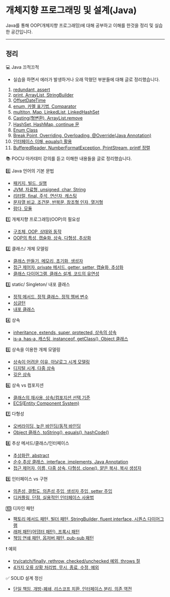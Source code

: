 # 개체지향 프로그래밍 및 설계(Java)

Java를 통해 OOP(개체지향 프로그래밍)에 대해 공부하고 이해를 한것을 정리 및 실습한 공간입니다.

---
## 정리
💻 Java 끄적끄적
  - 실습을 하면서 에러가 발생하거나 오래 막혔던 부분들에 대해 글로 정리했습니다.
  1. [redundant, assert](https://blog.naver.com/harrison1995/222206425174)
  2. [print, ArrayList, StringBuilder](https://blog.naver.com/harrison1995/222211731479)
  3. [OffsetDateTime](https://blog.naver.com/harrison1995/222214262650)
  4. [enum, 카멜 표기법, Comparator](https://blog.naver.com/harrison1995/222218116228)
  5. [multiton, Map, LinkedList, LinkedHashSet](https://blog.naver.com/harrison1995/222224840887)
  6. [Casting(형변환), ArrayList.remove](https://blog.naver.com/harrison1995/222230787998)
  7. [HashSet, HashMap, continue 문](https://blog.naver.com/harrison1995/222253121144)
  8. [Enum Class](https://blog.naver.com/harrison1995/222259175363)
  9. [Break Point, Overriding, Overloading, @Override(Java Annotation)](https://blog.naver.com/harrison1995/222265598589)
  10. [인터페이스 이해, equals() 활용](https://blog.naver.com/harrison1995/222291963299)
  11. [BufferedReader, NumberFormatException, PrintStream, printf 정렬](https://blog.naver.com/harrison1995/222294472307)

📚 POCU 아카데미 강의를 듣고 이해한 내용들을 글로 정리했습니다.

0️⃣ Java 언어의 기본 문법
  - [패키지, 빌드, 실행](https://blog.naver.com/harrison1995/222196494366)
  - [JVM, 자료형, unsigned, char, String](https://blog.naver.com/harrison1995/222197229356)
  - [리터럴, final, 주석, 연산자, 캐스팅](https://blog.naver.com/harrison1995/222197667906)
  - [문자열 비교, 조건문, 반복문, 참조형 인자, 열거형](https://blog.naver.com/harrison1995/222198873652)
  - [람다, 모듈](https://blog.naver.com/harrison1995/222199899403)

1️⃣ 개체지향 프로그래밍(OOP)의 필요성
  - [구조체, OOP, 상태와 동작](https://blog.naver.com/harrison1995/222203871324)
  - [OOP의 특성, 캡슐화, 상속, 다형성, 추상화](https://blog.naver.com/harrison1995/222204044238)

2️⃣ 클래스/ 개체 모델링
  - [클래스 만들기, 메모리, 초기화, 생성자](https://blog.naver.com/harrison1995/222205370743)
  - [접근 제어자, private 메서드, getter, setter, 캡슐화, 추상화](https://blog.naver.com/harrison1995/222207591430)
  - [클래스 다이어그램, 클래스 설계, 코드의 유연성](https://blog.naver.com/harrison1995/222209380399)

3️⃣ static/ Singleton/ 내포 클래스
  - [정적 메서드, 정적 클래스, 정적 멤버 변수](https://blog.naver.com/harrison1995/222219819357)
  - [싱글턴](https://blog.naver.com/harrison1995/222222283888)
  - [내포 클래스](https://blog.naver.com/harrison1995/222223019513)

4️⃣ 상속
  - [inheritance, extends, super, protected, 상속의 상속](https://blog.naver.com/harrison1995/222227726490)
  - [is-a, has-a, 캐스팅, instanceof, getClass(), Object 클래스](https://blog.naver.com/harrison1995/222228198733)

5️⃣ 상속을 이용한 개체 모델링
  - [상속이 어려운 이유, 아날로그 시계 모델링](https://blog.naver.com/harrison1995/222232006147)
  - [디지털 시계, 다중 상속](https://blog.naver.com/harrison1995/222232289272)
  - [깊은 상속](https://blog.naver.com/harrison1995/222232339610)

6️⃣ 상속 vs 컴포지션
  - [클래스의 재사용, 상속/컴포지션 선택 기준](https://blog.naver.com/harrison1995/222253495437)
  - [ECS(Entity Component System)](https://blog.naver.com/harrison1995/222253528907)

7️⃣ 다형성
  - [오버라이딩, 늦은 바인딩/동적 바인딩](https://blog.naver.com/harrison1995/222263150983)
  - [Object 클래스, toString(), equals(), hashCode()](https://blog.naver.com/harrison1995/222263247140)

8️⃣ 추상 메서드/클래스/인터페이스
  - [추상화란, abstract](https://blog.naver.com/harrison1995/222269018270)
  - [순수 추상 클래스, interface, implements, Java Annotation](https://blog.naver.com/harrison1995/222269928448)
  - [접근 제어자, 이름, 다중 상속, 다형성, clone(), 얕은 복사, 복사 생성자](https://blog.naver.com/harrison1995/222270147852)

9️⃣ 인터페이스 vs 구현
  - [의존성, 결합도, 의존성 주입, 생성자 주입, setter 주입](https://blog.naver.com/harrison1995/222277702303)
  - [디커플링, 단점, 실용적인 인터페이스 사용법](https://blog.naver.com/harrison1995/222277832975)

🔟 디자인 패턴
  - [팩토리 메서드 패턴, 빌더 패턴, StringBuilder, fluent interface, 시퀀스 다이어그램](https://blog.naver.com/harrison1995/222279065570)
  - [래퍼 패턴(어댑터 패턴), 프록시 패턴](https://blog.naver.com/harrison1995/222289133874)
  - [책임 연쇄 패턴, 옵저버 패턴, pub-sub 패턴](https://blog.naver.com/harrison1995/222289182216)

❗️ 예외
  - [try/catch/finally, rethrow, checked/unchecked 예외, throws 절](https://blog.naver.com/harrison1995/222290106343)
  - [4가지 오류 상황 처리법, 무시, 종료, 수정, 예외](https://blog.naver.com/harrison1995/222293222907)

✅ SOLID 설계 정신
  - [단일 책임, 개방-폐쇄, 리스코프 치환, 인터페이스 분리, 의존 역전](https://blog.naver.com/harrison1995/222298345299)
